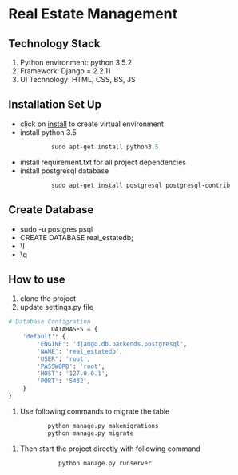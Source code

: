 # Real Estate Management

## Technology Stack
1. Python environment: python 3.5.2
1. Framework: Django = 2.2.11
1. UI Technology: HTML, CSS, BS, JS

## Installation Set Up
* click on [install](https://pypi.org/project/virtualenv/) to create virtual environment
* install python 3.5
```python
            sudo apt-get install python3.5
```
* install requirement.txt for all project dependencies
* install postgresql database
```batch
            sudo apt-get install postgresql postgresql-contrib
```

## Create Database

* sudo -u postgres psql
* CREATE DATABASE real_estatedb;
* \l
* \q

## How to use

1. clone the project
1. update settings.py file 
```python
# Database Configration
            DATABASES = {
    'default': {
        'ENGINE': 'django.db.backends.postgresql',
        'NAME': 'real_estatedb',
        'USER': 'root',
        'PASSWORD': 'root',
        'HOST': '127.0.0.1',
        'PORT': '5432',
    }
}
```

1. Use following commands to migrate the table
```python
           python manage.py makemigrations
           python manage.py migrate
```

1. Then start the project directly with following command
```python
              python manage.py runserver
```



